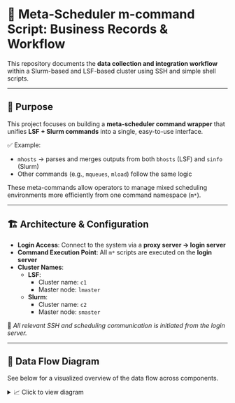# 🧾 Meta-Scheduler m-command Script: Business Records & Workflow

This repository documents the **data collection and integration workflow** within a Slurm-based and LSF-based cluster using SSH and simple shell scripts.

---

## 🎯 Purpose

This project focuses on building a **meta-scheduler command wrapper** that unifies **LSF + Slurm commands** into a single, easy-to-use interface.

✅ Example:
- `mhosts` → parses and merges outputs from both `bhosts` (LSF) and `sinfo` (Slurm)
- Other commands (e.g., `mqueues`, `mload`) follow the same logic

These meta-commands allow operators to manage mixed scheduling environments more efficiently from one command namespace (`m*`).

---

## 🏗 Architecture & Configuration

- **Login Access**: Connect to the system via a **proxy server → login server**
- **Command Execution Point**: All `m*` scripts are executed on the **login server**
- **Cluster Names**:
  - **LSF**:
    - Cluster name: `c1`
    - Master node: `lmaster`
  - **Slurm**:
    - Cluster name: `c2`
    - Master node: `smaster`

📌 *All relevant SSH and scheduling communication is initiated from the login server.*

---

## 🧭 Data Flow Diagram

See below for a visualized overview of the data flow across components.

<details>
<summary>📈 Click to view diagram</summary>
---

## 📊 Data Flow Overview

<pre><code>```

Data Flow Overview
[Proxy Server]
    │
    │ ssh
    ▼             ssh
[Login Server] ──────────▶ lmaster
    │
    │ ssh
    ▼
[smaster] ──────────────┐
    ├─ slurminfo_all.sh │
    └─ slurminfo.sh     │
                        │
┌───────────────────────┴────────────────────┐
│ ssh by smaster                             │ ssh by smaster
▼                                            ▼
[snode01] ─ slurminfo.sh                 [snode02] ─ slurminfo.sh
┌────────────────────────────────────────────────────────┐
│   smaster collects the results from all slurminfo.sh   │
│            results and sends them to stdout            │
└────────────────────────────────────────────────────────┘
                         │
                         ▼
                   [Login Server] ←←←←← Output collected and formatted
 ```</code></pre>


## 🧩 Components

| Role           | Description                                        |
|----------------|----------------------------------------------------|
| `Login Server` | Starts the collection process via SSH              |
| `smaster`      | Runs `slurminfo_all.sh`, aggregates results        |
| `snode01/02`   | Executes `slurminfo.sh`, returns metrics to master |

---

## ▶️ Usage

```bash
ssh smaster './slurminfo_all.sh'
Results will be collected from all compute nodes and displayed on the login server terminal.

📁 Directory Structure
.
├── slurminfo_all.sh     # Orchestration script on smaster
├── slurminfo.sh         # Node-level data collection script
└── README.md            # This file
